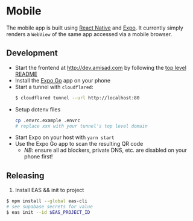 # Mobile

The mobile app is built using [React Native](https://reactnative.dev/) and [Expo](https://expo.dev/). It currently simply renders a `WebView` of the same app accessed via a mobile browser.

## Development

- Start the frontend at <http://dev.amisad.com> by following the [top level README](../README.md)
- Install the [Expo Go](https://expo.dev/client) app on your phone
- Start a tunnel with `cloudflared`:
  ```sh
  $ cloudflared tunnel --url http://localhost:80
  ```
- Setup dotenv files
  ```sh
  cp .envrc.example .envrc
  # replace xxx with your tunnel's top level domain
  ```
- Start Expo on your host with `yarn start`
- Use the Expo Go app to scan the resulting QR code
  - _NB_: ensure all ad blockers, private DNS, etc. are disabled on your phone first!

## Releasing

1. Install EAS && init to project
  ```sh
  $ npm install --global eas-cli
  # see supabase secrets for value
  $ eas init --id $EAS_PROJECT_ID
  ```
